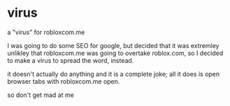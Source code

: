 # virus
a "virus" for robloxcom.me

I was going to do some SEO for google, but decided that it was extremley unlikley that robloxcom.me was going to overtake roblox.com, so I decided to make a virus to spread the word, instead.

it doesn't actually do anything and it is a complete joke; all it does is open browser tabs with robloxcom.me open.

so don't get mad at me
